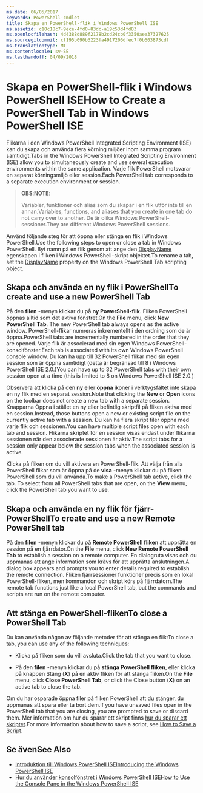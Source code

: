 ```yaml
---
ms.date: 06/05/2017
keywords: PowerShell-cmdlet
title: Skapa en PowerShell-flik i Windows PowerShell ISE
ms.assetid: c10c18c7-9ece-4fd0-83dc-a19c53d4fd83
ms.openlocfilehash: 4d4388d889f2178b2cd24cb0f3350aee37327625
ms.sourcegitcommit: cf195b090b3223fa4917206dfec7f0b603873cdf
ms.translationtype: MT
ms.contentlocale: sv-SE
ms.lasthandoff: 04/09/2018
---
```

# <a name="how-to-create-a-powershell-tab-in-windows-powershell-ise"></a><span data-ttu-id="54abc-103">Skapa en PowerShell-flik i Windows PowerShell ISE</span><span class="sxs-lookup"><span data-stu-id="54abc-103">How to Create a PowerShell Tab in Windows PowerShell ISE</span></span>

<span data-ttu-id="54abc-104">Flikarna i den Windows PowerShell Integrated Scripting Environment (ISE) kan du skapa och använda flera körning miljöer inom samma program samtidigt.</span><span class="sxs-lookup"><span data-stu-id="54abc-104">Tabs in the Windows PowerShell Integrated Scripting Environment (ISE) allow you to simultaneously create and use several execution environments within the same application.</span></span>
<span data-ttu-id="54abc-105">Varje flik PowerShell motsvarar en separat körningsmiljö eller session.</span><span class="sxs-lookup"><span data-stu-id="54abc-105">Each PowerShell tab corresponds to a separate execution environment or session.</span></span>

> <span data-ttu-id="54abc-106">**OBS**:</span><span class="sxs-lookup"><span data-stu-id="54abc-106">**NOTE**:</span></span>
>
> <span data-ttu-id="54abc-107">Variabler, funktioner och alias som du skapar i en flik utför inte till en annan.</span><span class="sxs-lookup"><span data-stu-id="54abc-107">Variables, functions, and aliases that you create in one tab do not carry over to another.</span></span> <span data-ttu-id="54abc-108">De är olika Windows PowerShell-sessioner.</span><span class="sxs-lookup"><span data-stu-id="54abc-108">They are different Windows PowerShell sessions.</span></span>

<span data-ttu-id="54abc-109">Använd följande steg för att öppna eller stänga en flik i Windows PowerShell.</span><span class="sxs-lookup"><span data-stu-id="54abc-109">Use the following steps to open or close a tab in Windows PowerShell.</span></span>
<span data-ttu-id="54abc-110">Byt namn på en flik genom att ange den [DisplayName](The-PowerShellTab-Object.md#displayname) egenskapen i fliken i Windows PowerShell-skript objektet.</span><span class="sxs-lookup"><span data-stu-id="54abc-110">To rename a tab, set the [DisplayName](The-PowerShellTab-Object.md#displayname) property on the Windows PowerShell Tab scripting object.</span></span>

## <a name="to-create-and-use-a-new-powershell-tab"></a><span data-ttu-id="54abc-111">Skapa och använda en ny flik i PowerShell</span><span class="sxs-lookup"><span data-stu-id="54abc-111">To create and use a new PowerShell Tab</span></span>

<span data-ttu-id="54abc-112">På den **filen** -menyn klickar du på **ny PowerShell-flik**. Fliken PowerShell öppnas alltid som det aktiva fönstret.</span><span class="sxs-lookup"><span data-stu-id="54abc-112">On the **File** menu, click **New PowerShell Tab**. The new PowerShell tab always opens as the active window.</span></span>
<span data-ttu-id="54abc-113">PowerShell-flikar numreras inkrementellt i den ordning som de är öppna.</span><span class="sxs-lookup"><span data-stu-id="54abc-113">PowerShell tabs are incrementally numbered in the order that they are opened.</span></span>
<span data-ttu-id="54abc-114">Varje flik är associerad med sin egen Windows PowerShell-konsolfönster.</span><span class="sxs-lookup"><span data-stu-id="54abc-114">Each tab is associated with its own Windows PowerShell console window.</span></span>
<span data-ttu-id="54abc-115">Du kan ha upp till 32 PowerShell flikar med sin egen session som är öppna samtidigt (detta är begränsad till 8 i Windows PowerShell ISE 2.0.)</span><span class="sxs-lookup"><span data-stu-id="54abc-115">You can have up to 32 PowerShell tabs with their own session open at a time (this is limited to 8 on Windows PowerShell ISE 2.0.)</span></span>

<span data-ttu-id="54abc-116">Observera att klicka på den **ny** eller **öppna** ikoner i verktygsfältet inte skapa en ny flik med en separat session.</span><span class="sxs-lookup"><span data-stu-id="54abc-116">Note that clicking the **New** or **Open** icons on the toolbar does not create a new tab with a separate session.</span></span>
<span data-ttu-id="54abc-117">Knapparna Öppna i stället en ny eller befintlig skriptfil på fliken aktiva med en session.</span><span class="sxs-lookup"><span data-stu-id="54abc-117">Instead, those buttons open a new or existing script file on the currently active tab with a session.</span></span>
<span data-ttu-id="54abc-118">Du kan ha flera skript filer öppna med varje flik och sessionen.</span><span class="sxs-lookup"><span data-stu-id="54abc-118">You can have multiple script files open with each tab and session.</span></span>
<span data-ttu-id="54abc-119">Flikarna skriptet för en session visas endast under flikarna sessionen när den associerade sessionen är aktiv.</span><span class="sxs-lookup"><span data-stu-id="54abc-119">The script tabs for a session only appear below the session tabs when the associated session is active.</span></span>

<span data-ttu-id="54abc-120">Klicka på fliken om du vill aktivera en PowerShell-flik. Att välja från alla PowerShell flikar som är öppna på de **visa** -menyn klickar du på fliken PowerShell som du vill använda.</span><span class="sxs-lookup"><span data-stu-id="54abc-120">To make a PowerShell tab active, click the tab. To select from all PowerShell tabs that are open, on the **View** menu, click the PowerShell tab you want to use.</span></span>

## <a name="to-create-and-use-a-new-remote-powershell-tab"></a><span data-ttu-id="54abc-121">Skapa och använda en ny flik för fjärr-PowerShell</span><span class="sxs-lookup"><span data-stu-id="54abc-121">To create and use a new Remote PowerShell tab</span></span>

<span data-ttu-id="54abc-122">På den **filen** -menyn klickar du på **Remote PowerShell fliken** att upprätta en session på en fjärrdator.</span><span class="sxs-lookup"><span data-stu-id="54abc-122">On the **File** menu, click **New Remote PowerShell Tab** to establish a session on a remote computer.</span></span>
<span data-ttu-id="54abc-123">En dialogruta visas och du uppmanas att ange information som krävs för att upprätta anslutningen.</span><span class="sxs-lookup"><span data-stu-id="54abc-123">A dialog box appears and prompts you to enter details required to establish the remote connection.</span></span>
<span data-ttu-id="54abc-124">Fliken fjärrsessioner funktioner precis som en lokal PowerShell-fliken, men kommandon och skript körs på fjärrdatorn.</span><span class="sxs-lookup"><span data-stu-id="54abc-124">The remote tab functions just like a local PowerShell tab, but the commands and scripts are run on the remote computer.</span></span>

## <a name="to-close-a-powershell-tab"></a><span data-ttu-id="54abc-125">Att stänga en PowerShell-fliken</span><span class="sxs-lookup"><span data-stu-id="54abc-125">To close a PowerShell Tab</span></span>

<span data-ttu-id="54abc-126">Du kan använda någon av följande metoder för att stänga en flik:</span><span class="sxs-lookup"><span data-stu-id="54abc-126">To close a tab, you can use any of the following techniques:</span></span>

- <span data-ttu-id="54abc-127">Klicka på fliken som du vill avsluta.</span><span class="sxs-lookup"><span data-stu-id="54abc-127">Click the tab that you want to close.</span></span>

- <span data-ttu-id="54abc-128">På den **filen** -menyn klickar du på **stänga PowerShell fliken**, eller klicka på knappen Stäng (**X**) på en aktiv fliken för att stänga fliken.</span><span class="sxs-lookup"><span data-stu-id="54abc-128">On the **File** menu, click **Close PowerShell Tab**, or click  the Close button  (**X**) on an active tab to close the tab.</span></span>

<span data-ttu-id="54abc-129">Om du har osparade öppna filer på fliken PowerShell att du stänger, du uppmanas att spara eller ta bort dem.</span><span class="sxs-lookup"><span data-stu-id="54abc-129">If you have unsaved files open in the PowerShell tab that you are closing, you are prompted to save or discard them.</span></span>
<span data-ttu-id="54abc-130">Mer information om hur du sparar ett skript finns [hur du sparar ett skriptet](How-to-Write-and-Run-Scripts-in-the-Windows-PowerShell-ISE.md#how-to-save-a-script).</span><span class="sxs-lookup"><span data-stu-id="54abc-130">For more information about how to save a script, see [How to Save a Script](How-to-Write-and-Run-Scripts-in-the-Windows-PowerShell-ISE.md#how-to-save-a-script).</span></span>

## <a name="see-also"></a><span data-ttu-id="54abc-131">Se även</span><span class="sxs-lookup"><span data-stu-id="54abc-131">See Also</span></span>

- [<span data-ttu-id="54abc-132">Introduktion till Windows PowerShell ISE</span><span class="sxs-lookup"><span data-stu-id="54abc-132">Introducing the Windows PowerShell ISE</span></span>](Introducing-the-Windows-PowerShell-ISE.md)
- [<span data-ttu-id="54abc-133">Hur du använder konsolfönstret i Windows PowerShell ISE</span><span class="sxs-lookup"><span data-stu-id="54abc-133">How to Use the Console Pane in the Windows PowerShell ISE</span></span>](How-to-Use-the-Console-Pane-in-the-Windows-PowerShell-ISE.md)